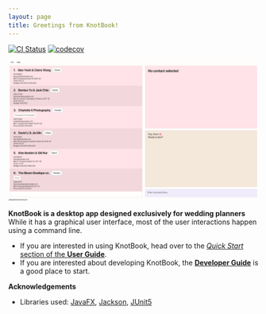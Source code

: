 ```yaml
---
layout: page
title: Greetings from KnotBook!
---
```


[![CI Status](https://github.com/se-edu/addressbook-level3/workflows/Java%20CI/badge.svg)](https://github.com/se-edu/addressbook-level3/actions)
[![codecov](https://codecov.io/gh/se-edu/addressbook-level3/branch/master/graph/badge.svg)](https://codecov.io/gh/se-edu/addressbook-level3)

![Ui](images/Ui.png)

**KnotBook is a desktop app designed exclusively for wedding planners** While it has a graphical user interface, most of the user interactions happen using a command line.

* If you are interested in using KnotBook, head over to the [_Quick Start_ section of the **User Guide**](UserGuide.html#quick-start).
* If you are interested about developing KnotBook, the [**Developer Guide**](DeveloperGuide.html) is a good place to start.


**Acknowledgements**

* Libraries used: [JavaFX](https://openjfx.io/), [Jackson](https://github.com/FasterXML/jackson), [JUnit5](https://github.com/junit-team/junit5)
